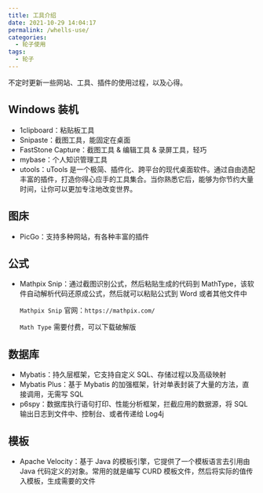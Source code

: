 ```yaml
---
title: 工具介绍
date: 2021-10-29 14:04:17
permalink: /whells-use/
categories:
  - 轮子使用
tags:
  - 轮子
---
```


不定时更新一些网站、工具、插件的使用过程，以及心得。

## Windows 装机

- 1clipboard：粘贴板工具
- Snipaste：截图工具，能固定在桌面
- FastStone Capture：截图工具 & 编辑工具 & 录屏工具，轻巧
- mybase：个人知识管理工具
- utools：uTools 是一个极简、插件化、跨平台的现代桌面软件。通过自由选配丰富的插件，打造你得心应手的工具集合。当你熟悉它后，能够为你节约大量时间，让你可以更加专注地改变世界。

## 图床

- PicGo：支持多种网站，有各种丰富的插件

## 公式

- Mathpix Snip：通过截图识别公式，然后粘贴生成的代码到 MathType，该软件自动解析代码还原成公式，然后就可以粘贴公式到 Word 或者其他文件中

  `Mathpix Snip` 官网：`https://mathpix.com/`

  `Math Type` 需要付费，可以下载破解版

## 数据库

- Mybatis：持久层框架，它支持自定义 SQL、存储过程以及高级映射
- Mybatis Plus：基于 Mybatis 的加强框架，针对单表封装了大量的方法，直接调用，无需写 SQL
- p6spy：数据库执行语句打印、性能分析框架，拦截应用的数据源，将 SQL 输出日志到文件中、控制台、或者传递给 Log4j

## 模板

- Apache Velocity：基于 Java 的模板引擎，它提供了一个模板语言去引用由 Java 代码定义的对象。常用的就是编写 CURD 模板文件，然后将实际的值传入模板，生成需要的文件
